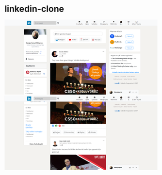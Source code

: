 # linkedin-clone
![clone-ss1](https://github.com/yakupmancar/linkedin-clone/blob/main/images/linkedin-ss1.png)
![clcone-ss2](https://github.com/yakupmancar/linkedin-clone/blob/main/images/linkedin-ss-2.png)
